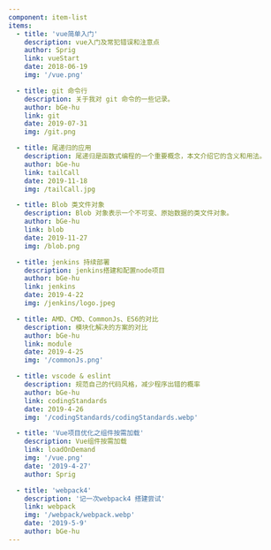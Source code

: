 ```yaml
---
component: item-list
items:
  - title: 'vue简单入门'
    description: vue入门及常犯错误和注意点
    author: Sprig
    link: vueStart
    date: 2018-06-19
    img: '/vue.png'

  - title: git 命令行
    description: 关于我对 git 命令的一些记录。
    author: bGe-hu
    link: git
    date: 2019-07-31
    img: /git.png

  - title: 尾递归的应用
    description: 尾递归是函数式编程的一个重要概念，本文介绍它的含义和用法。
    author: bGe-hu
    link: tailCall
    date: 2019-11-18
    img: /tailCall.jpg

  - title: Blob 类文件对象
    description: Blob 对象表示一个不可变、原始数据的类文件对象。
    author: bGe-hu
    link: blob
    date: 2019-11-27
    img: /blob.png

  - title: jenkins 持续部署
    description: jenkins搭建和配置node项目
    author: bGe-hu
    link: jenkins
    date: 2019-4-22
    img: /jenkins/logo.jpeg

  - title: AMD、CMD、CommonJs、ES6的对比
    description: 模块化解决的方案的对比
    author: bGe-hu
    link: module
    date: 2019-4-25
    img: '/commonJs.png'

  - title: vscode & eslint
    description: 规范自己的代码风格，减少程序出错的概率
    author: bGe-hu
    link: codingStandards
    date: 2019-4-26
    img: '/codingStandards/codingStandards.webp'

  - title: 'Vue项目优化之组件按需加载'
    description: Vue组件按需加载
    link: loadOnDemand
    img: '/vue.png'
    date: '2019-4-27'
    author: Sprig

  - title: 'webpack4'
    description: '记一次webpack4 搭建尝试'
    link: webpack
    img: '/webpack/webpack.webp'
    date: '2019-5-9'
    author: bGe-hu
---
```

